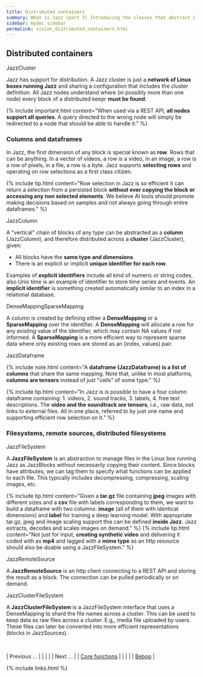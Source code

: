 ```yaml
---
title: Distributed containers
summary: What is Jazz (part 3) Introducing the classes that abstract clusters of Jazz servers as objects that can be computed in any of the nodes and automatically distribute computation.
sidebar: mydoc_sidebar
permalink: vision_distributed_containers.html
---
```


## Distributed containers

<span class="label label-info">JazzCluster</span>

Jazz has support for distribution. A Jazz cluster is just a **network of Linux boxes running Jazz** and sharing a configuration that includes
the cluster definition. All Jazz nodes understand where (in possibly more than one node) every block of a distributed keepr **must be found**.

{% include important.html content="When used via a REST API, **all nodes support all queries**. A query directed to the wrong node will simply be
redirected to a node that should be able to handle it." %}

### Columns and dataframes

In Jazz, the first dimension of any block is special known as **row**. Rows that can be anything. In a vector of videos,
a row is a video, in an image, a row is a row of pixels, in a file, a row is a byte. Jazz supports **selecting rows** and operating on
row selections as a first class citizen.

{% include tip.html content="Row selection in Jazz is so efficient it can return a selection from a persisted block **without ever copying
the block or accessing any non selected elements**. We believe AI tools should promote making decisions based on samples and not always
going through entire dataframes." %}

<span class="label label-info">JazzColumn</span>

A "vertical" chain of blocks of any type can be abstracted as a **column** (JazzColumn), and therefore distributed across a **cluster**
(JazzCluster), given:

* All blocks have the **same type and dimensions**.
* There is an explicit or implicit **unique identifier for each row**.

Examples of **explicit identifiers** include all kind of numeric or string codes, also Unix time is an example of identifier to store time
series and events. An **implicit identifier** is something created automatically similar to an index in a relational database.

<span class="label label-info">DenseMapping</span><span class="label label-info">SparseMapping</span>

A column is created by defining either a **DenseMapping** or a **SparseMapping** over the identifier. A **DenseMapping** will allocate
a row for any existing value of the identifier, which may contain NA values if not informed. A **SparseMapping** is a more efficient way
to represent sparse data where only existing rows are stored as an (index, values) pair.

<span class="label label-info">JazzDataframe</span>

{% include note.html content="A **dataframe (JazzDataframe) is a list of columns** that share the same mapping. Note that, unlike in most
platforms, **columns are tensors** instead of just \"cells\" of some type." %}

{% include tip.html content="In Jazz is is possible to have a four column dataframe containing: 1. videos, 2. sound tracks, 3. labels, 4.
free text descriptions. The **video and the soundtrack are tensors**, i.e., raw data, not links to external files. All in one place,
referred to by just one name and supporting efficient row selection on it." %}

### Filesystems, remote sources, distributed filesystems

<span class="label label-info">JazzFileSystem</span>

A **JazzFileSystem** is an abstraction to manage files in the Linux box running Jazz as JazzBlocks without necessarily copying their content.
Since blocks have attributes, we can tag them to specify what functions can be applied to each file. This typically includes decompressing,
compressing, scaling images, etc.

{% include tip.html content="Given a **tar.gz** file containing **jpeg** images with different sizes and a **csv** file with labels
corresponding to them, we want to build a dataframe with two columns: **image** (all of them with identical dimensions) and **label**
for training a deep learning model. With appropriate tar.gz, jpeg and image scaling support this can be defined **inside Jazz**. Jazz
extracts, decodes and scales images on demand." %}
{% include tip.html content="Not just for input, **creating synthetic video** and delivering it coded with as **mp4** and tagged with
a **mime type** as an http resource should also be doable using a JazzFileSystem." %}

<span class="label label-info">JazzRemoteSource</span>

A **JazzRemoteSource** is an http client connecting to a REST API and storing the result as a block. The connection can be pulled
periodically or on demand.

<span class="label label-info">JazzClusterFileSystem</span>

A **JazzClusterFileSystem** is a JazzFileSystem interface that uses a DenseMapping to shard the file names across a cluster. This can be
used to keep data as raw files across a cluster. E.g,, media file uploaded by users. These files can later be converted into more efficient
representations (blocks in JazzSources).

<br/>

| <span class="label label-default">Previous ...</span> | | | | | <span class="label label-info">Next ...</span> |
| [Core functions](vision_core_functions.html) | | | | | [Bebop](vision_bop_fields_contexts.html) |

{% include links.html %}
